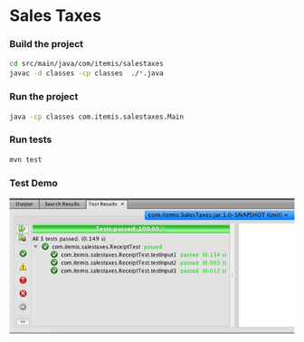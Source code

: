#  Sales Taxes
### Build the project

```sh
cd src/main/java/com/itemis/salestaxes
javac -d classes -cp classes  ./*.java
```


### Run the project
```sh
java -cp classes com.itemis.salestaxes.Main
```


### Run tests
```sh
mvn test
```

### Test Demo

[![demo](./test_demo.png)]()
